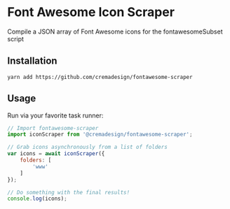 # Font Awesome Icon Scraper
Compile a JSON array of Font Awesome icons for the fontawesomeSubset script

## Installation
```shell
yarn add https://github.com/cremadesign/fontawesome-scraper
```

## Usage
Run via your favorite task runner:

```js
// Import fontawesome-scraper
import iconScraper from '@cremadesign/fontawesome-scraper';

// Grab icons asynchronously from a list of folders
var icons = await iconScraper({
	folders: [
		'www'
	]
});

// Do something with the final results!
console.log(icons);
```
